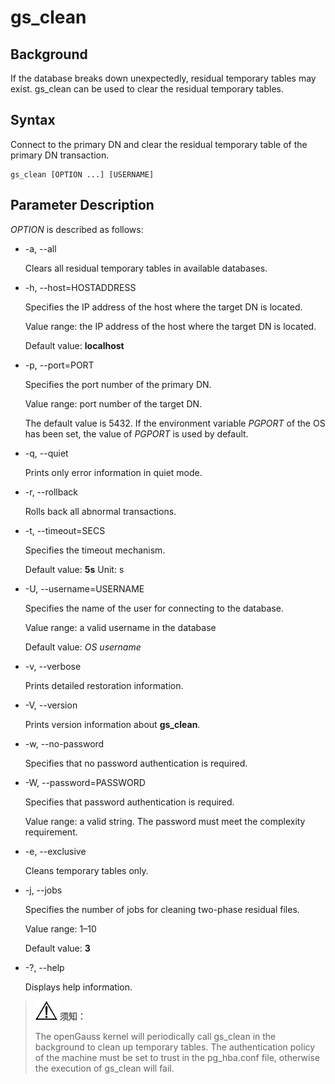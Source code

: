 # gs\_clean<a name="EN-US_TOPIC_0000001135963605"></a>

## Background<a name="en-us_topic_0059777935_section1572870103317"></a>

If the database breaks down unexpectedly, residual temporary tables may exist. gs\_clean can be used to clear the residual temporary tables.

## Syntax<a name="en-us_topic_0059777935_s7b94cde89f8940c1957e0a44dd494cb8"></a>

Connect to the primary DN and clear the residual temporary table of the primary DN transaction.

```
gs_clean [OPTION ...] [USERNAME]
```

## Parameter Description<a name="section622320691115"></a>

_OPTION_  is described as follows:

-   -a, --all

    Clears all residual temporary tables in available databases.

-   -h, --host=HOSTADDRESS

    Specifies the IP address of the host where the target DN is located.

    Value range: the IP address of the host where the target DN is located.

    Default value:  **localhost**


-   -p, --port=PORT

    Specifies the port number of the primary DN.

    Value range: port number of the target DN.

    The default value is 5432. If the environment variable  _PGPORT_  of the OS has been set, the value of  _PGPORT_  is used by default.

-   -q, --quiet

    Prints only error information in quiet mode.

-   -r, --rollback

    Rolls back all abnormal transactions.

-   -t, --timeout=SECS

    Specifies the timeout mechanism.

    Default value:  **5s**  Unit: s

-   -U, --username=USERNAME

    Specifies the name of the user for connecting to the database.

    Value range: a valid username in the database

    Default value:  _OS username_

-   -v, --verbose

    Prints detailed restoration information.

-   -V, --version

    Prints version information about  **gs\_clean**.

-   -w, --no-password

    Specifies that no password authentication is required.

-   -W, --password=PASSWORD

    Specifies that password authentication is required.

    Value range: a valid string. The password must meet the complexity requirement.

-   -e, --exclusive

    Cleans temporary tables only.

-   -j, --jobs

    Specifies the number of jobs for cleaning two-phase residual files. 

    Value range: 1–10

    Default value:  **3**

-   -?, --help

    Displays help information.

> ![](public_sys-resources/icon-notice.gif) **须知：**
>
> The openGauss kernel will periodically call gs_clean in the background to clean up temporary tables. The authentication policy of the machine must be set to trust in the pg_hba.conf file, otherwise the execution of gs_clean will fail.